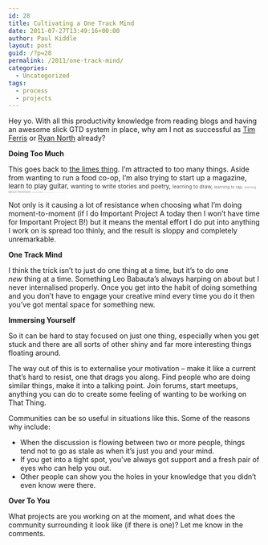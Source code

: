 ```yaml
---
id: 28
title: Cultivating a One Track Mind
date: 2011-07-27T13:49:16+00:00
author: Paul Kiddle
layout: post
guid: /?p=28
permalink: /2011/one-track-mind/
categories:
  - Uncategorized
tags:
  - process
  - projects
---
```

Hey yo. With all this productivity knowledge from reading blogs and having an awesome slick GTD system in place, why am I not as successful as [Tim Ferris](http://www.fourhourworkweek.com/blog/ "Timothy Ferris's blog") or [Ryan North](http://www.qwantz.com/index.php) already?

**Doing Too Much**

This goes back to [the limes thing](/2011/4-methods-of-holding-all-these-limes/ "4 Methods of Holding All These Limes"). I&#8217;m attracted to too many things. Aside from wanting to run a food co-op, I&#8217;m also trying to start up a magazine, <span style="font-size: 95%; opacity: .95;">learn to play guitar, <span style="font-size: 90%; opacity: .9;">wanting to write stories and poetry, <span style="font-size: 85%; opacity: .85;">learning to draw, <span style="font-size: 80%; opacity: .8;">learning to rap, <span style="font-size: 75%; opacity: .75;">learning about feminism, <span style="font-size: 70%; opacity: .7;">economics, <span style="font-size: 65%; opacity: .65;">extreme sports <span style="font-size: 60%; opacity: .6;">and all sorts of other things&#8230;</span></span></span></span></span></span></span></span>

Not only is it causing a lot of resistance when choosing what I&#8217;m doing moment-to-moment (if I do Important Project A today then I won&#8217;t have time for Important Project B!) but it means the mental effort I do put into anything I work on is spread too thinly, and the result is sloppy and completely unremarkable.

**One Track Mind**

I think the trick isn&#8217;t to just do one thing at a time, but it&#8217;s to do one _new_ thing at a time. Something Leo Babauta&#8217;s always harping on about but I never internalised properly. Once you get into the habit of doing something and you don&#8217;t have to engage your creative mind every time you do it then you&#8217;ve got mental space for something new.

**Immersing Yourself**

So it can be hard to stay focused on just one thing, especially when you get stuck and there are all sorts of other shiny and far more interesting things floating around.

The way out of this is to externalise your motivation &#8211; make it like a current that&#8217;s hard to resist, one that drags you along. Find people who are doing similar things, make it into a talking point. Join forums, start meetups, anything you can do to create some feeling of wanting to be working on That Thing.

Communities can be so useful in situations like this. Some of the reasons why include:

  * When the discussion is flowing between two or more people, things tend not to go as stale as when it&#8217;s just you and your mind.
  * If you get into a tight spot, you&#8217;ve always got support and a fresh pair of eyes who can help you out.
  * Other people can show you the holes in your knowledge that you didn&#8217;t even know were there.

**Over To You**

What projects are you working on at the moment, and what does the community surrounding it look like (if there is one)? Let me know in the comments.